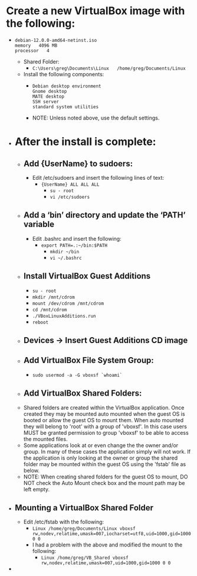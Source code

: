 # Create a new VirtualBox image with the following:
- ```
  debian-12.0.0-amd64-netinst.iso
  memory   4096 MB
  processor   4
  ```
	- Shared Folder:
		- `C:\Users\greg\Documents\Linux   /home/greg/Documents/Linux`
	- Install the following components:
		- ```
		  Debian desktop environment
		  Gnome desktop
		  MATE desktop
		  SSH server
		  standard system utilities
		  ```
		- NOTE:    Unless noted above, use the default settings.
- # After the install is complete:
	- ## Add {UserName} to sudoers:
		- Edit /etc/sudoers and insert the following lines of text:
			- `{UserName} ALL ALL ALL`
				- `su - root`
				- `vi /etc/sudoers`
	- ## Add a ‘bin’ directory and update the ‘PATH’ variable
		- Edit .bashrc and insert the following:
			- `export PATH=.:~/bin:$PATH`
				- `mkdir ~/bin`
				- `vi ~/.bashrc`
	- ## Install VirtualBox Guest Additions
		- `su - root`
		- `mkdir /mnt/cdrom`
		- `mount /dev/cdrom /mnt/cdrom`
		- `cd /mnt/cdrom`
		- `./VBoxLinuxAdditions.run`
		- `reboot`
	- ## Devices -> Insert Guest Additions CD image
	- ## Add VirtualBox File System Group:
		- ``sudo usermod -a -G vboxsf `whoami` ``
	- ## Add VirtualBox Shared Folders:
	- Shared folders are created within the VirtualBox application.  Once created they may be mounted auto mounted when the guest OS is booted or allow the guest OS to mount them.  When auto mounted they will belong to 'root' with a group of 'vboxsf'.  In this case users MUST be granted permission to group 'vboxsf' to be able to access the mounted files.
	- Some applications look at or even change the the owner and/or group.  In many of these cases the application simply will not work.  If the application is only looking at the owner or group the shared folder may be mounted within the guest OS using the 'fstab' file as below.
	- NOTE: When creating shared folders for the guest OS to mount, DO NOT check the Auto Mount check box and the mount path may be left empty.
- ## Mounting a VirtualBox Shared Folder
	- Edit /etc/fstab with the following:
		- `Linux /home/greg/Documents/Linux vboxsf rw,nodev,relatime,umask=007,iocharset=utf8,uid=1000,gid=1000 0 0`
		- I had a problem with the above and modified the mount to the following:
			- `Linux /home/greg/VB_Shared vboxsf rw,nodev,relatime,umask=007,uid=1000,gid=1000 0 0`
-